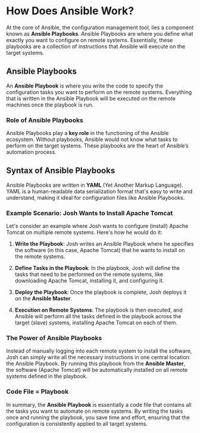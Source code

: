 # How Does Ansible Work?

At the core of Ansible, the configuration management tool, lies a component known as **Ansible Playbooks**. Ansible Playbooks are where you define what exactly you want to configure on remote systems. Essentially, these playbooks are a collection of instructions that Ansible will execute on the target systems.

## Ansible Playbooks

An **Ansible Playbook** is where you write the code to specify the configuration tasks you want to perform on the remote systems. Everything that is written in the Ansible Playbook will be executed on the remote machines once the playbook is run.

### Role of Ansible Playbooks

Ansible Playbooks play a **key role** in the functioning of the Ansible ecosystem. Without playbooks, Ansible would not know what tasks to perform on the target systems. These playbooks are the heart of Ansible’s automation process.

## Syntax of Ansible Playbooks

Ansible Playbooks are written in **YAML** (Yet Another Markup Language). YAML is a human-readable data serialization format that's easy to write and understand, making it ideal for configuration files like Ansible Playbooks.

### Example Scenario: Josh Wants to Install Apache Tomcat

Let's consider an example where Josh wants to configure (install) Apache Tomcat on multiple remote systems. Here's how he would do it:

1. **Write the Playbook**: Josh writes an Ansible Playbook where he specifies the software (in this case, Apache Tomcat) that he wants to install on the remote systems.

2. **Define Tasks in the Playbook**: In the playbook, Josh will define the tasks that need to be performed on the remote systems, like downloading Apache Tomcat, installing it, and configuring it.

3. **Deploy the Playbook**: Once the playbook is complete, Josh deploys it on the **Ansible Master**. 

4. **Execution on Remote Systems**: The playbook is then executed, and Ansible will perform all the tasks defined in the playbook across the target (slave) systems, installing Apache Tomcat on each of them.

### The Power of Ansible Playbooks

Instead of manually logging into each remote system to install the software, Josh can simply write all the necessary instructions in one central location: the Ansible Playbook. By running this playbook from the **Ansible Master**, the software (Apache Tomcat) will be automatically installed on all remote systems defined in the playbook.

### Code File = Playbook

In summary, the **Ansible Playbook** is essentially a code file that contains all the tasks you want to automate on remote systems. By writing the tasks once and running the playbook, you save time and effort, ensuring that the configuration is consistently applied to all target systems.
